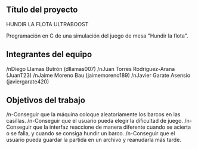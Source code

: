 ## Título del proyecto 

HUNDIR LA FLOTA ULTRABOOST

Programación en C de una simulación del juego de mesa "Hundir la flota".

## Integrantes del equipo

/nDiego Llamas Butrón (dllamas007)
/nJuan Torres Rodríguez-Arana (JuanT23)
/nJaime Moreno Bau (jaimemoreno189)
/nJavier Garate Asensio (javiergarate420)

## Objetivos del trabajo

/n-Conseguir que la máquina coloque aleatoriamente los barcos en las casillas.
/n-Conseguir que el usuario pueda elegir la dificultad de juego.
/n-Conseguir que la interfaz reaccione de manera diferente cuando se acierta o se falla, y cuando se consiga hundir un barco.
/n-Conseguir que el usuario pueda guardar la partida en un archivo y reanudarla más tarde.


